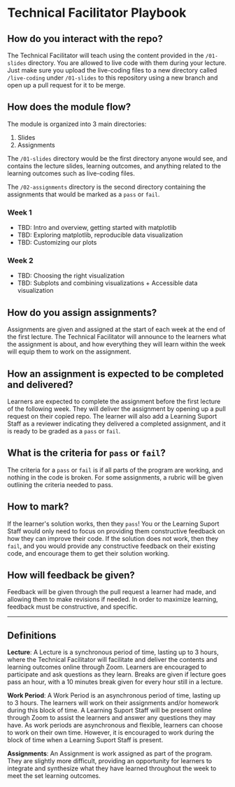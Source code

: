 # Technical Facilitator Playbook

## How do you interact with the repo?
The Technical Facilitator will teach using the content provided in the `/01-slides` directory. You are allowed to live code with them during your lecture. Just make sure you upload the live-coding files to a new directory called `/live-coding` under `/01-slides` to this repository using a new branch and open up a pull request for it to be merge.

## How does the module flow?
The module is organized into 3 main directories:
1. Slides
2. Assignments

The `/01-slides` directory would be the first directory anyone would see, and contains the lecture slides, learning outcomes, and anything related to the learning outcomes such as live-coding files.

The `/02-assignments` directory is the second directory containing the assignments that would be marked as a `pass` or `fail`.

### Week 1

* TBD: Intro and overview, getting started with matplotlib
* TBD: Exploring matplotlib, reproducible data visualization
* TBD: Customizing our plots

### Week 2

* TBD: Choosing the right visualization 
* TBD: Subplots and combining visualizations + Accessible data visualization

## How do you assign assignments?
Assignments are given and assigned at the start of each week at the end of the first lecture. The Technical Facilitator will announce to the learners what the assignment is about, and how everything they will learn within the week will equip them to work on the assignment.

## How an assignment is expected to be completed and delivered?
Learners are expected to complete the assignment before the first lecture of the following week. They will deliver the assignment by opening up a pull request on their copied repo. The learner will also add a Learning Suport Staff as a reviewer indicating they delivered a completed assignment, and it is ready to be graded as a `pass` or `fail`.

## What is the criteria for `pass` or `fail`?
The criteria for a `pass` or `fail` is if all parts of the program are working, and nothing in the code is broken. For some assignments, a rubric will be given outlining the criteria needed to pass.

## How to mark?
If the learner's solution works, then they `pass`! You or the Learning Suport Staff would only need to focus on providing them constructive feedback on how they can improve their code. If the solution does not work, then they `fail`, and you would provide any constructive feedback on their existing code, and encourage them to get their solution working.

## How will feedback be given?
Feedback will be given through the pull request a learner had made, and allowing them to make revisions if needed. In order to maximize learning, feedback must be constructive, and specific.

<hr>

## Definitions
**Lecture**: A Lecture is a synchronous period of time, lasting up to 3 hours, where the Technical Facilitator will facilitate and deliver the contents and learning outcomes online through Zoom. Learners are encouraged to participate and ask questions as they learn. Breaks are given if lecture goes pass an hour, with a 10 minutes break given for every hour still in a lecture.

**Work Period**: A Work Period is an asynchronous period of time, lasting up to 3 hours. The learners will work on their assignments and/or homework during this block of time. A Learning Suport Staff will be present online through Zoom to assist the learners and answer any questions they may have. As work periods are asynchronous and flexible, learners can choose to work on their own time. However, it is encouraged to work during the block of time when a Learning Suport Staff is present.

**Assignments**: An Assignment is work assigned as part of the program. They are slightly more difficult, providing an opportunity for learners to integrate and synthesize what they have learned throughout the week to meet the set learning outcomes.
